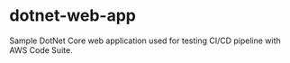 # dotnet-web-app

Sample DotNet Core web application used for testing CI/CD pipeline with AWS Code Suite.
